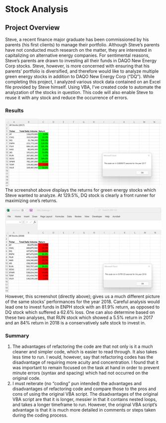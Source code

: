 # Stock Analysis

## Project Overview
Steve, a recent finance major graduate has been commissioned by his parents (his first clients) to manage their portfolio. Although Steve’s parents have not conducted much research on the matter, they are interested in capitalizing on alternative energy companies. For sentimental reasons, Steve’s parents are drawn to investing all their funds in DAQO New Energy Corp stocks. Steve, however, is more concerned with ensuring that his parents’ portfolio is diversified, and therefore would like to analyze multiple green energy stocks in addition to DAQO New Energy Corp (“DQ”). While completing this project, I analyzed various stock data contained on an Excel file provided by Steve himself. Using VBA, I’ve created code to automate the analyzation of the stocks in question. This code will also enable Steve to reuse it with any stock and reduce the occurrence of errors.


### Results
![alt text](VBA_Challenge_2017.png)
The screenshot above displays the returns for green energy stocks which Steve wanted to analyze. At 129.5%, DQ stock is clearly a front runner for maximizing one’s returns.


![alt text](VBA_Challenge_2018.png)
However, this screenshot (directly above); gives us a much different picture of the same stocks’ performances for the year 2018. Careful analysis would lead one to invest funds in ENPH stock with an 81.9% return, as opposed to DQ stock which suffered a 62.6% loss. One can also determine based on these two analyses, that RUN stock which showed a 5.5% return in 2017 and an 84% return in 2018 is a conservatively safe stock to invest in.


### Summary		
1.	The advantages of refactoring the code are that not only is it a much cleaner and simpler code, which is easier to read through. It also takes less time to run.
I would, however, say that refactoring codes has the disadvantage of requiring more acuity and concentration. I found that it was important to remain focused on the task at hand in order to prevent minute errors (syntax and spacing) which had not occurred on the original code.
2.	I must reiterate (no “coding” pun intended) the advantages and disadvantages of refactoring code and compare those to the pros and cons of using the original VBA script. The disadvantages of the original VBA script are that it is longer, messier in that it contains nested loops, and takes a longer timeframe to run. However, the original VBA script’s advantage is that it is much more detailed in comments or steps taken during the coding process.

